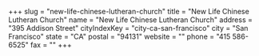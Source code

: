 +++
slug = "new-life-chinese-lutheran-church"
title = "New Life Chinese Lutheran Church"
name = "New Life Chinese Lutheran Church"
address = "395 Addison Street"
cityIndexKey = "city-ca-san-francisco"
city = "San Francisco"
state = "CA"
postal = "94131"
website = ""
phone = "415 586-6525"
fax = ""
+++
